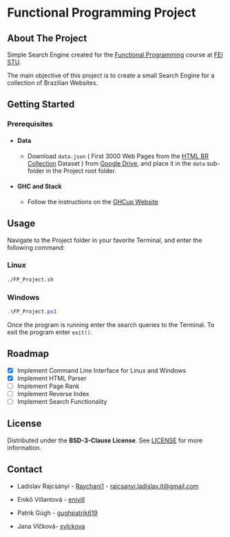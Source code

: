
# Functional Programming Project

  

## About The Project

Simple Search Engine created for the [Functional Programming](https://uim.fei.stuba.sk/predmet/funkcionalne-programovanie/) course at [FEI STU](https://www.fei.stuba.sk/). 

The main objective of this project is to create a small Search Engine for a collection of Brazilian Websites.

## Getting Started 

### Prerequisites 

- #### Data
	- Download `data.json` ( First 3000 Web Pages from the [HTML BR Collection](https://www.kaggle.com/datasets/aldebbaran/html-br-collection) Dataset ) from [Google Drive](https://drive.google.com/drive/folders/1DTC8XToIGMoLWK8RKyUEkF1v--1N3i-W?usp=sharing), and place it in the `data` sub-folder in the Project root folder.
- #### GHC and Stack
  - Follow the instructions on the [GHCup Website](https://www.haskell.org/ghcup/)

## Usage

Navigate to the Project folder in your favorite Terminal, and enter the following command: 

### Linux
```bash
./FP_Project.sh 
``` 

### Windows
```powershell
.\FP_Project.ps1 
``` 

Once the program is running enter the search queries to the Terminal. To exit the program enter `exit()`. 
## Roadmap

- [x] Implement Command Line Interface for Linux and Windows
- [x] Implement HTML Parser
- [ ] Implement Page Rank
- [ ] Implement Reverse Index
- [ ] Implement Search Functionality

## License
Distributed under the **BSD-3-Clause License**. See [LICENSE](https://github.com/Raychani1/Functional-Programming-Project/blob/main/LICENSE) for more information.

## Contact
- Ladislav Rajcsányi -  [Raychani1](https://github.com/Raychani1)  -  [rajcsanyi.ladislav.it@gmail.com](mailto:rajcsanyi.ladislav.it@gmail.com)
- Enikő Villantová -  [enivill](https://github.com/enivill)

- Patrik Gúgh -  [gughpatrik619](https://github.com/gughpatrik619)

- Jana Vlčková-  [xvlckova](https://github.com/xvlckova)